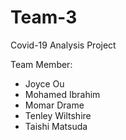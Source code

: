 # Team-3
Covid-19 Analysis Project

Team Member:
* Joyce Ou
* Mohamed Ibrahim
* Momar Drame
* Tenley Wiltshire
* Taishi Matsuda